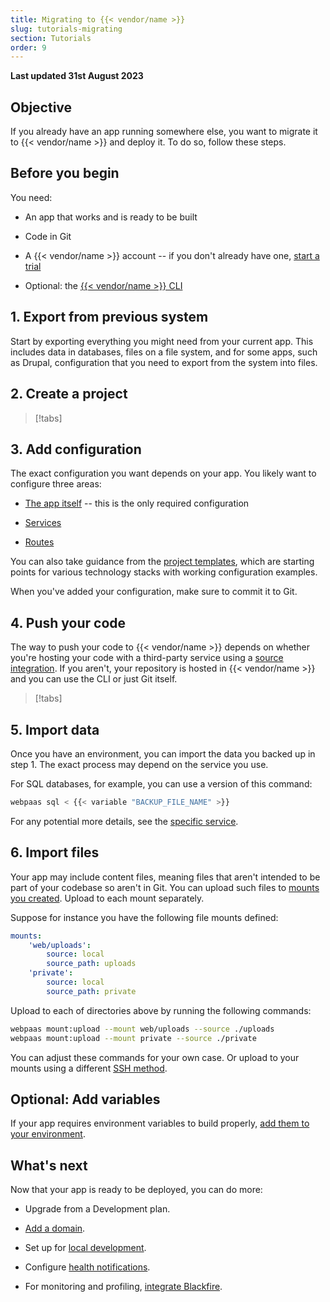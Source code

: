 ```yaml
---
title: Migrating to {{< vendor/name >}}
slug: tutorials-migrating
section: Tutorials
order: 9
---
```


**Last updated 31st August 2023**



## Objective  

If you already have an app running somewhere else, you want to migrate it to {{< vendor/name >}} and deploy it.
To do so, follow these steps.

## Before you begin

You need:

- An app that works and is ready to be built

- Code in Git

- A {{< vendor/name >}} account -- if you don't already have one, [start a trial](https://auth.api.platform.sh/register?trial_type=general)

- Optional: the [{{< vendor/name >}} CLI](../administration/cli/_index.md)


## 1. Export from previous system

Start by exporting everything you might need from your current app.
This includes data in databases, files on a file system,
and for some apps, such as Drupal, configuration that you need to export from the system into files.

## 2. Create a project

> [!tabs]      

## 3. Add configuration

The exact configuration you want depends on your app.
You likely want to configure three areas:

- [The app itself](../create-apps/_index.md) -- this is the only required configuration

- [Services](../add-services/_index.md)

- [Routes](../define-routes/_index.md)


You can also take guidance from the [project templates](../development/templates.md),
which are starting points for various technology stacks with working configuration examples.

When you've added your configuration, make sure to commit it to Git.

## 4. Push your code

The way to push your code to {{< vendor/name >}} depends on
whether you're hosting your code with a third-party service using a [source integration](../integrations/source/_index.md).
If you aren't, your repository is hosted in {{< vendor/name >}}
and you can use the CLI or just Git itself.

> [!tabs]      

## 5. Import data

Once you have an environment, you can import the data you backed up in step 1.
The exact process may depend on the service you use.

For SQL databases, for example, you can use a version of this command:

```bash
webpaas sql < {{< variable "BACKUP_FILE_NAME" >}}
```

For any potential more details, see the [specific service](../add-services/_index.md).

## 6. Import files

Your app may include content files, meaning files that aren't intended to be part of your codebase so aren't in Git.
You can upload such files to [mounts you created](../create-apps/app-reference.md#mounts).
Upload to each mount separately.

Suppose for instance you have the following file mounts defined:

```yaml
mounts:
    'web/uploads':
        source: local
        source_path: uploads
    'private':
        source: local
        source_path: private
```

Upload to each of directories above by running the following commands:

```bash
webpaas mount:upload --mount web/uploads --source ./uploads
webpaas mount:upload --mount private --source ./private
```

You can adjust these commands for your own case.
Or upload to your mounts using a different [SSH method](../development/file-transfer.md#transfer-files-using-an-ssh-client).

## Optional: Add variables

If your app requires environment variables to build properly, [add them to your environment](../development/variables/set-variables.md).

## What's next

Now that your app is ready to be deployed, you can do more:

- Upgrade from a Development plan.

- [Add a domain](../domains/steps/_index.md).

- Set up for [local development](../development/local/_index.md).

- Configure [health notifications](../integrations/notifications.md).

- For monitoring and profiling, [integrate Blackfire](../increase-observability/integrate-observability/blackfire.md).


